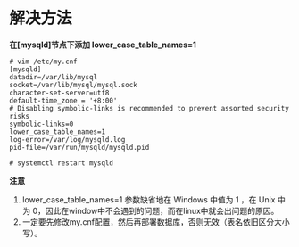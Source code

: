 # 解决方法
**在[mysqld]节点下添加 lower_case_table_names=1**
```
# vim /etc/my.cnf
[mysqld]
datadir=/var/lib/mysql
socket=/var/lib/mysql/mysql.sock
character-set-server=utf8
default-time_zone = '+8:00'
# Disabling symbolic-links is recommended to prevent assorted security risks
symbolic-links=0
lower_case_table_names=1
log-error=/var/log/mysqld.log
pid-file=/var/run/mysqld/mysqld.pid

# systemctl restart mysqld
```

**注意**
1. lower_case_table_names=1 参数缺省地在 Windows 中值为 1 ，在 Unix 中为 0，因此在window中不会遇到的问题，而在linux中就会出问题的原因。
2. 一定要先修改my.cnf配置，然后再部署数据库，否则无效（表名依旧区分大小写）。
